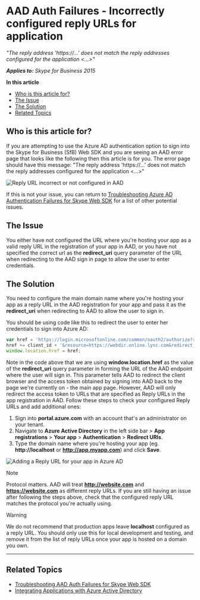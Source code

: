 # AAD Auth Failures - Incorrectly configured reply URLs for application

_"The reply address 'https://...' does not match the reply addresses configured for the application <...>"_

_**Applies to:** Skype for Business 2015_

**In this article**
- [Who is this article for?](#audience)
- [The Issue](#issue)
- [The Solution](#solution)
- [Related Topics](#related-topics)

<a name="audience"></a>
## Who is this article for?

If you are attempting to use the Azure AD authentication option to sign into the Skype for Business (SfB) Web SDK and you are seeing an AAD error page that looks like the following then this article is for you. The error page should have this message: "The reply address 'https://...' does not match the reply addresses configured for the application <...>"

![Reply URL incorrect or not configured in AAD](../../../images/troubleshooting/auth/ReplyURLIncorrect.PNG)

If this is not your issue, you can return to [Troubleshooting Azure AD Authentication Failures for Skype Web SDK](./AADAuthFailures.md) for a list of other potential issues.

<a name="issue"></a>
## The Issue

You either have not configured the URL where you're hosting your app as a valid reply URL in the registration of your app in AAD, or you have not specified the correct url as the **redirect_uri** query parameter of the URL when redirecting to the AAD sign in page to allow the user to enter credentials.

<a name="solution"></a>
## The Solution

You need to configure the main domain name where you're hosting your app as a reply URL in the AAD registration for your app and pass it as the **redirect_uri** when redirecting to AAD to allow the user to sign in.

You should be using code like this to redirect the user to enter her credentials to sign into Azure AD:

``` js
var href = 'https://login.microsoftonline.com/common/oauth2/authorize?response_type=token&client_id=';
href += client_id + '&resource=https://webdir.online.lync.com&redirect_uri=' + window.location.href;
window.location.href = href;
```

Note in the code above that we are using **window.location.href** as the value of the **redirect_uri** query parameter in forming the URL of the AAD endpoint where the user will sign in. This parameter tells AAD to redirect the client browser and the access token obtained by signing into AAD back to the page we're currently on - the main app page. However, AAD will only redirect the access token to URLs that are specified as Reply URLs in the app registration in AAD. Follow these steps to check your configured Reply URLs and add additional ones:

1. Sign into **portal.azure.com** with an account that's an administrator on your tenant.
2. Navigate to **Azure Active Directory** in the left side bar > **App registrations** > **Your app** > **Authentication** > **Redirect URIs**.
3. Type the domain name where you're hosting your app (eg. **http://localhost** or **http://app.myapp.com**) and click **Save**.

![Adding a Reply URL for your app in Azure AD](../../../images/troubleshooting/auth/ConfiguringReplyURLInAzure.PNG)

> [!NOTE]
> Protocol matters. AAD will treat **http://website.com** and **https://website.com** as different reply URLs. If you are still having an issue after following the steps above, check that the configured reply URL matches the protocol you're actually using.

> [!WARNING]
> We do not recommend that production apps leave **localhost** configured as a reply URL. You should only use this for local development and testing, and remove it from the list of reply URLs once your app is hosted on a domain you own.

---

<a name="related-topics"></a>
## Related Topics

- [Troubleshooting AAD Auth Failures for Skype Web SDK](./AADAuthFailures.md)
- [Integrating Applications with Azure Active Directory](https://docs.microsoft.com/en-us/azure/active-directory/active-directory-integrating-applications)

